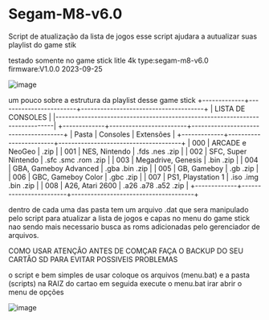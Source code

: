 # Segam-M8-v6.0
Script de atualização da lista de jogos
esse script ajudara a autualizar suas playlist do game stik

testado somente no game stick litle 4k
type:segam-m8-v6.0
firmware:V1.0.0 2023-09-25

![image](https://github.com/user-attachments/assets/9d7f3408-b622-4cda-9641-30fd835a3859)

um pouco sobre a estrutura da playlist desse game stick
+-------------+------------------------+--------------------------------------+
|                           LISTA DE CONSOLES                                 |
|-----------------------------------------------------------------------------|
+-------------+------------------------+--------------------------------------+
| Pasta       | Consoles               | Extensões                            |
+-------------+------------------------+--------------------------------------+
| 000         | ARCADE e NeoGeo        | .zip                                 |
| 001         | NES, Nintendo          | .fds .nes .zip                       |
| 002         | SFC, Super Nintendo    | .sfc .smc .rom .zip                  |
| 003         | Megadrive, Genesis     | .bin .zip                            |
| 004         | GBA, Gameboy Advanced  | .gba .bin .zip                       |
| 005         | GB, Gameboy            | .gb .zip                             |
| 006         | GBC, Gameboy Color     | .gbc .zip                            |
| 007         | PS1, Playstation 1     | .iso .img .bin .zip                  |
| 008         | A26, Atari 2600        | .a26 .a78 .a52 .zip                  |
+-------------+------------------------+--------------------------------------+

dentro de cada uma das pasta tem um arquivo .dat que sera manipulado pelo script para atualizar a lista de jogos e capas no menu do game stick nao sendo mais necessario busca as roms 
adicionadas pelo gerenciador de arquivos.

COMO USAR
ATENÇÂO ANTES DE COMÇAR FAÇA O BACKUP DO SEU CARTÂO SD PARA EVITAR POSSIVEIS PROBLEMAS

o script e bem simples de usar coloque os arquivos (menu.bat) e a pasta (scripts) na RAIZ do cartao 
em seguida execute o menu.bat irar abrir o menu de opções

![image](https://github.com/user-attachments/assets/2f9c3d72-e8b8-43e4-a92a-7835faecb13c)



 
